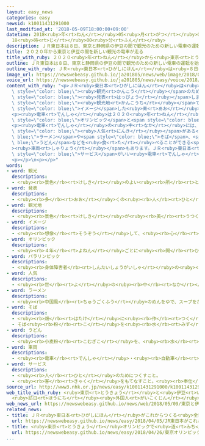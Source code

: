 ```yaml
---
layout: easy_news
categories: easy
newsid: k10011431291000
last_modified_at: '2018-05-09T18:00:00+09:00'
datetime: 2018<ruby>年<rt>ねん</rt></ruby>05<ruby>月<rt>がつ</rt></ruby>09<ruby>日<rt>にち</rt></ruby>
  18<ruby>時<rt>じ</rt></ruby>00<ruby>分<rt>ふん</rt></ruby>
description: ＪＲ東日本は８日、東京と静岡県の伊豆の間で観光のための新しい電車の運転を始めると発表しました。
title: ２０２０年から東京と伊豆の間を新しい観光の電車が走る
title_with_ruby: ２０２０<ruby>年<rt>ねん</rt></ruby>から<ruby>東京<rt>とうきょう</rt></ruby>と<ruby>伊豆<rt>いず</rt></ruby>の<ruby>間<rt>あいだ</rt></ruby>を<ruby>新<rt>あたら</rt></ruby>しい<ruby>観光<rt>かんこう</rt></ruby>の<ruby>電車<rt>でんしゃ</rt></ruby>が<ruby>走<rt>はし</rt></ruby>る
outline: ＪＲ東日本は８日、東京と静岡県の伊豆の間で観光のための新しい電車の運転を始めると発表しました。
outline_with_ruby: ＪＲ<ruby>東日本<rt>ひがしにほん</rt></ruby>は<ruby>８日<rt>ようか</rt></ruby>、<ruby>東京<rt>とうきょう</rt></ruby>と<ruby>静岡県<rt>しずおかけん</rt></ruby>の<ruby>伊豆<rt>いず</rt></ruby>の<ruby>間<rt>あいだ</rt></ruby>で<ruby>観光<rt>かんこう</rt></ruby>のための<ruby>新<rt>あたら</rt></ruby>しい<ruby>電車<rt>でんしゃ</rt></ruby>の<ruby>運転<rt>うんてん</rt></ruby>を<ruby>始<rt>はじ</rt></ruby>めると<ruby>発表<rt>はっぴょう</rt></ruby>しました。
image_url: https://newswebeasy.github.io/ja201805/news/web/image/2018/05/09/K10011431291_1805090003_1805090408_01_02.jpg
voice_url: https://newswebeasy.github.io/ja201805/news/easy/voice/2018/05/09/k10011431291000.mp4
content_with_ruby: "<p>ＪＲ<ruby>東日本<rt>ひがしにほん</rt></ruby>は<ruby>８日<rt>ようか</rt></ruby>、<ruby>東京<rt>とうきょう</rt></ruby>と<ruby>静岡県<rt>しずおかけん</rt></ruby>の<ruby>伊豆<rt>いず</rt></ruby>の<ruby>間<rt>あいだ</rt></ruby>で<span\
  \ style=\"color: blue;\"><ruby>観光<rt>かんこう</rt></ruby></span>のための<ruby>新<rt>あたら</rt></ruby>しい<ruby>電車<rt>でんしゃ</rt></ruby>の<ruby>運転<rt>うんてん</rt></ruby>を<ruby>始<rt>はじ</rt></ruby>めると<span\
  \ style=\"color: blue;\"><ruby>発表<rt>はっぴょう</rt></ruby></span>しました。</p>\n<p><ruby>伊豆<rt>いず</rt></ruby>は<ruby>有名<rt>ゆうめい</rt></ruby>な<span\
  \ style=\"color: blue;\"><ruby>観光地<rt>かんこうち</rt></ruby></span>です。<ruby>電車<rt>でんしゃ</rt></ruby>の<ruby>色<rt>いろ</rt></ruby>は<ruby>伊豆<rt>いず</rt></ruby>の<ruby>海<rt>うみ</rt></ruby>と<ruby>空<rt>そら</rt></ruby>を<span\
  \ style=\"color: blue;\">イメージ</span>した<ruby>青<rt>あお</rt></ruby>で、<ruby>普通<rt>ふつう</rt></ruby>の<ruby>電車<rt>でんしゃ</rt></ruby>より<ruby>席<rt>せき</rt></ruby>を<ruby>広<rt>ひろ</rt></ruby>くします。</p>\n\
  <p><ruby>電車<rt>でんしゃ</rt></ruby>は２０２０<ruby>年<rt>ねん</rt></ruby>の<ruby>春<rt>はる</rt></ruby>に<ruby>走<rt>はし</rt></ruby>り<ruby>始<rt>はじ</rt></ruby>める<ruby>予定<rt>よてい</rt></ruby>です。２０２０<ruby>年<rt>ねん</rt></ruby>の<ruby>夏<rt>なつ</rt></ruby>には<ruby>東京<rt>とうきょう</rt></ruby><span\
  \ style=\"color: blue;\">オリンピック</span>と<span style=\"color: blue;\">パラリンピック</span>があります。ＪＲ<ruby>東日本<rt>ひがしにほん</rt></ruby>は<ruby>日本<rt>にっぽん</rt></ruby>へ<ruby>来<rt>く</rt></ruby>る<ruby>外国人<rt>がいこくじん</rt></ruby>にもこの<ruby>電車<rt>でんしゃ</rt></ruby>に<ruby>乗<rt>の</rt></ruby>ってほしいと<ruby>考<rt>かんが</rt></ruby>えています。</p>\n\
  <p><ruby>電車<rt>でんしゃ</rt></ruby>の<ruby>中<rt>なか</rt></ruby>には、<ruby>外国人<rt>がいこくじん</rt></ruby>に<span\
  \ style=\"color: blue;\"><ruby>人気<rt>にんき</rt></ruby></span>がある<span style=\"color:\
  \ blue;\">ラーメン</span>や<span style=\"color: blue;\">そば</span>、<span style=\"color:\
  \ blue;\">うどん</span>などを<ruby>食<rt>た</rt></ruby>べることができる<span style=\"color: blue;\"\
  ><ruby>車両<rt>しゃりょう</rt></ruby></span>もあります。ＪＲ<ruby>東日本<rt>ひがしにほん</rt></ruby>は「<span\
  \ style=\"color: blue;\">サービス</span>がいい<ruby>電車<rt>でんしゃ</rt></ruby>にしたいです」と<ruby>言<rt>い</rt></ruby>っています。</p>\n\
  <p></p>\n<p></p>"
words:
- word: 観光
  descriptions:
  - <ruby><rb>景色</rb><rt>けしき</rt></ruby>のよい<ruby><rb>所</rb><rt>ところ</rt></ruby>や<ruby><rb>名所</rb><rt>めいしょ</rt></ruby>などを<ruby><rb>見物</rb><rt>けんぶつ</rt></ruby>して<ruby><rb>回</rb><rt>まわ</rt></ruby>ること。
- word: 発表
  descriptions:
  - <ruby><rb>多</rb><rt>おお</rt></ruby>くの<ruby><rb>人</rb><rt>ひと</rt></ruby>に<ruby><rb>広</rb><rt>ひろ</rt></ruby>く<ruby><rb>知</rb><rt>し</rt></ruby>らせること。
- word: 観光地
  descriptions:
  - <ruby><rb>景色</rb><rt>けしき</rt></ruby>が<ruby><rb>美</rb><rt>うつく</rt></ruby>しかったり、<ruby><rb>名所</rb><rt>めいしょ</rt></ruby>があったりして、<ruby><rb>多</rb><rt>おお</rt></ruby>くの<ruby><rb>人々</rb><rt>ひとびと</rt></ruby>が<ruby><rb>見物</rb><rt>けんぶつ</rt></ruby>に<ruby><rb>集</rb><rt>あつ</rt></ruby>まる<ruby><rb>所</rb><rt>ところ</rt></ruby>。
- word: イメージ
  descriptions:
  - <ruby><rb>想像</rb><rt>そうぞう</rt></ruby>して、<ruby><rb>心</rb><rt>こころ</rt></ruby>の<ruby><rb>中</rb><rt>なか</rt></ruby>にえがき<ruby><rb>出</rb><rt>だ</rt></ruby>す、ものの<ruby><rb>形</rb><rt>かたち</rt></ruby>や<ruby><rb>姿</rb><rt>すがた</rt></ruby>。
- word: オリンピック
  descriptions:
  - <ruby><rb>４年</rb><rt>よねん</rt></ruby>ごとに<ruby><rb>開</rb><rt>ひら</rt></ruby>かれ、<ruby><rb>世界</rb><rt>せかい</rt></ruby>じゅうの<ruby><rb>国々</rb><rt>くにぐに</rt></ruby>から<ruby><rb>選手</rb><rt>せんしゅ</rt></ruby>が<ruby><rb>参加</rb><rt>さんか</rt></ruby>する<ruby><rb>競技大会</rb><rt>きょうぎたいかい</rt></ruby>。<ruby><rb>古代</rb><rt>こだい</rt></ruby>ギリシャのオリンピアで<ruby><rb>開</rb><rt>ひら</rt></ruby>かれた<ruby><rb>古代</rb><rt>こだい</rt></ruby>オリンピックにならって、フランスのクーベルタンの<ruby><rb>力</rb><rt>ちから</rt></ruby>で、１８９６<ruby><rb>年</rb><rt>ねん</rt></ruby>にギリシャのアテネで<ruby><rb>開</rb><rt>ひら</rt></ruby>かれたのが、<ruby><rb>近代</rb><rt>きんだい</rt></ruby>オリンピックの<ruby><rb>始</rb><rt>はじ</rt></ruby>まり。<ruby><rb>五輪</rb><rt>ごりん</rt></ruby>。
- word: パラリンピック
  descriptions:
  - <ruby><rb>身体障害者</rb><rt>しんたいしょうがいしゃ</rt></ruby>の<ruby><rb>国際</rb><rt>こくさい</rt></ruby>スポーツ<ruby><rb>大会</rb><rt>たいかい</rt></ruby>。<ruby><rb>４年</rb><rt>よねん</rt></ruby>に<ruby><rb>一度</rb><rt>いちど</rt></ruby>、オリンピック<ruby><rb>開催地</rb><rt>かいさいち</rt></ruby>で<ruby><rb>行</rb><rt>おこな</rt></ruby>われる。
- word: 人気
  descriptions:
  - <ruby><rb>世</rb><rt>よ</rt></ruby>の<ruby><rb>中</rb><rt>なか</rt></ruby>の<ruby><rb>人</rb><rt>ひと</rt></ruby>たちのよい<ruby><rb>評判</rb><rt>ひょうばん</rt></ruby>。
- word: ラーメン
  descriptions:
  - <ruby><rb>中国風</rb><rt>ちゅうごくふう</rt></ruby>のめんをゆで、スープをかけた<ruby><rb>食</rb><rt>た</rt></ruby>べ<ruby><rb>物</rb><rt>もの</rt></ruby>。<ruby><rb>中華</rb><rt>ちゅうか</rt></ruby>そば。
- word: そば
  descriptions:
  - <ruby><rb>畑</rb><rt>はたけ</rt></ruby>に<ruby><rb>作</rb><rt>つく</rt></ruby>る<ruby><rb>作物</rb><rt>さくもつ</rt></ruby>。<ruby><rb>赤</rb><rt>あか</rt></ruby>みのある<ruby><rb>茎</rb><rt>くき</rt></ruby>に、<ruby><rb>秋</rb><rt>あき</rt></ruby>の<ruby><rb>初</rb><rt>はじ</rt></ruby>めごろ、<ruby><rb>白</rb><rt>しろ</rt></ruby>い<ruby><rb>花</rb><rt>はな</rt></ruby>をつける。<ruby><rb>実</rb><rt>み</rt></ruby>からそば<ruby><rb>粉</rb><rt>こ</rt></ruby>をとる。
  - そば<ruby><rb>粉</rb><rt>こ</rt></ruby>を<ruby><rb>水</rb><rt>みず</rt></ruby>でこねて<ruby><rb>細</rb><rt>ほそ</rt></ruby>く<ruby><rb>切</rb><rt>き</rt></ruby>った、めん<ruby><rb>類</rb><rt>るい</rt></ruby>。
- word: うどん
  descriptions:
  - <ruby><rb>小麦粉</rb><rt>こむぎこ</rt></ruby>を、<ruby><rb>水</rb><rt>みず</rt></ruby>でこねてうすくのばし、<ruby><rb>細長</rb><rt>ほそなが</rt></ruby>く<ruby><rb>切</rb><rt>き</rt></ruby>ってゆでた<ruby><rb>食</rb><rt>た</rt></ruby>べ<ruby><rb>物</rb><rt>もの</rt></ruby>。
- word: 車両
  descriptions:
  - <ruby><rb>電車</rb><rt>でんしゃ</rt></ruby>・<ruby><rb>自動車</rb><rt>じどうしゃ</rt></ruby>などのこと。また、その<ruby><rb>一台</rb><rt>いちだい</rt></ruby><ruby><rb>一台</rb><rt>いちだい</rt></ruby>。
- word: サービス
  descriptions:
  - <ruby><rb>人</rb><rt>ひと</rt></ruby>のためにつくすこと。
  - <ruby><rb>客</rb><rt>きゃく</rt></ruby>をもてなすこと。<ruby><rb>奉仕</rb><rt>ほうし</rt></ruby>。
source_url: http://www3.nhk.or.jp/news/easy/k10011431291000/k10011431291000.html
web_title_with_ruby: <ruby>東京<rt>とうきょう</rt></ruby>と<ruby>伊豆<rt>いず</rt></ruby><ruby>半島<rt>はんとう</rt></ruby><ruby>結<rt>むす</rt></ruby>ぶ<ruby>観光<rt>かんこう</rt></ruby><ruby>特急<rt>とっきゅう</rt></ruby><ruby>導入<rt>どうにゅう</rt></ruby>へ
  <ruby>訪日<rt>ほうにち</rt></ruby><ruby>外国人<rt>がいこくじん</rt></ruby>の<ruby>利用<rt>りよう</rt></ruby><ruby>見込<rt>みこ</rt></ruby>む
web_news_url: https://newswebeasy.github.io/news/web/2018/05/09/東京と伊豆半島結ぶ観光特急導入へ-訪日外国人の利用見込む
related_news:
- title: ＪＲ<ruby>東日本<rt>ひがしにほん</rt></ruby>がこれからつくる<ruby>全部<rt>ぜんぶ</rt></ruby>の<ruby>電車<rt>でんしゃ</rt></ruby>にカメラを<ruby>付<rt>つ</rt></ruby>ける
  url: https://newswebeasy.github.io/news/easy/2018/04/05/JR東日本がこれからつくる全部の電車にカメラを付ける
- title: <ruby>東京<rt>とうきょう</rt></ruby>オリンピックで<ruby>道<rt>みち</rt></ruby>や<ruby>電車<rt>でんしゃ</rt></ruby>が<ruby>混<rt>こ</rt></ruby>まないように<ruby>考<rt>かんが</rt></ruby>える
  url: https://newswebeasy.github.io/news/easy/2018/04/26/東京オリンピックで道や電車が混まないように考える
...
```

